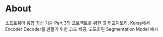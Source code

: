 # About
소프트웨어 융합 최신 기술 Part 3의 프로젝트를 위한 깃 리포지토리.
Keras에서 Encoder Decoder를 만들기 위한 코드 제공,
고도화된 Segmentation Model 예시
